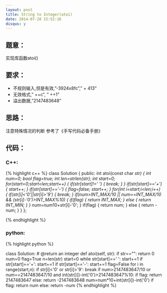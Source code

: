 ```yaml
---
layout: post
title: String to Integer(atoi)
date: 2014-07-28 15:52:16
disqus: y
---
```


## 题意：
实现库函数atoi()

## 要求：
- 不规则输入,但是有效,”-3924x8fc”,” + 413”
- 无效格式,” ++c”, ” ++1”
- 溢出数据,”2147483648”


## 思路：
注意特殊情况的判断
参考了《手写代码必备手册》

## 代码：

### C++:

{% highlight c++ %}
class Solution {
public:
    int atoi(const char *str) {
        int num=0;
        bool flag=true;
        int len=strlen(str);
        int start=0;
        for(start=0;start<len;start++)
        {
            if(str[start]!=' ')
            {
                break;
            }
        }
        if(str[start]=='+')
        {
            start++;
        }
        if(str[start]=='-')
        {
            flag=false;
            start++;
        }
        for(int i=start;i<len;i++)
        {
            if(str[i]<'0'||str[i]>'9')
            {
                break;
            }
            if(num>INT_MAX/10 || num==INT_MAX/10 && (str[i]-'0')>INT_MAX%10)
            {
                if(flag)
                {
                    return INT_MAX;
                }
                else
                {
                    return INT_MIN;
                }
            }
            num=num*10+str[i]-'0';
        }
        if(flag)
        {
            return num;
        }
        else
        {
            return -num;
        }
    }
};


 {% endhighlight %}
### python:

{% highlight python %}

class Solution:
    # @return an integer
    def atoi(self, str):
        if str=="":
            return 0
        num=0
        flag=True
        n=len(str)
        start=0
        while str[start]==' ':
            start+=1
        if str[start]=='+':
            start+=1
        if str[start]=='-':
            start+=1
            flag=False
        for i in range(start,n):
            if str[i]<'0' or str[i]>'9':
                break
            if num>2147483647/10 or num==2147483647/10 and int(str[i])-int('0')>2147483647%10:
                if flag:
                    return 2147483647
                else:
                    return -2147483648
            num=num*10+int(str[i])-int('0')
        if flag:
            return num
        else:
            return -num
 {% endhighlight %}
